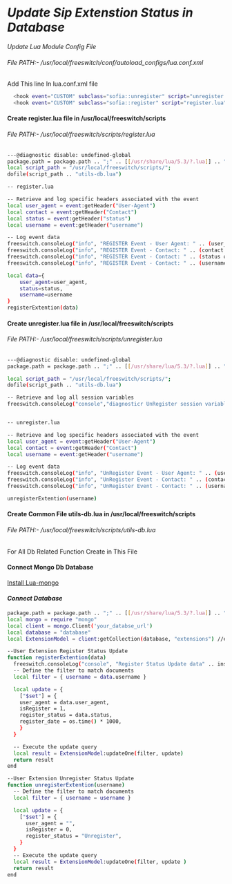 
# *Update Sip Extenstion Status in Database*


*Update Lua Module Config File*
###### *File PATH:- /usr/local/freeswitch/conf/autoload_configs/lua.conf.xml*
Add This line In lua.conf.xml file
```bash
  <hook event="CUSTOM" subclass="sofia::unregister" script="unregister.lua"/>
  <hook event="CUSTOM" subclass="sofia::register" script="register.lua"/>
```

#### Create register.lua file  in /usr/local/freeswitch/scripts 
###### *File PATH:- /usr/local/freeswitch/scripts/register.lua*

```bash
---@diagnostic disable: undefined-global
package.path = package.path .. ";" .. [[/usr/share/lua/5.3/?.lua]] .. ";" .. [[/usr/local/share/lua/5.3/?.lua]] .. ";"
local script_path = "/usr/local/freeswitch/scripts/";
dofile(script_path .. "utils-db.lua")

-- register.lua

-- Retrieve and log specific headers associated with the event
local user_agent = event:getHeader("User-Agent")
local contact = event:getHeader("Contact")
local status = event:getHeader("status")
local username = event:getHeader("username")

-- Log event data
freeswitch.consoleLog("info", "REGISTER Event - User Agent: " .. (user_agent or "N/A") .. "\n")
freeswitch.consoleLog("info", "REGISTER Event - Contact: " .. (contact or "N/A") .. "\n")
freeswitch.consoleLog("info", "REGISTER Event - Contact: " .. (status or "N/A") .. "\n")
freeswitch.consoleLog("info", "REGISTER Event - Contact: " .. (username or "N/A") .. "\n")

local data={
    user_agent=user_agent,
    status=status,
    username=username
}
registerExtention(data)
```

#### Create unregister.lua file  in /usr/local/freeswitch/scripts 
###### *File PATH:- /usr/local/freeswitch/scripts/unregister.lua*

```bash
---@diagnostic disable: undefined-global
package.path = package.path .. ";" .. [[/usr/share/lua/5.3/?.lua]] .. ";" .. [[/usr/local/share/lua/5.3/?.lua]] .. ";"

local script_path = "/usr/local/freeswitch/scripts/";
dofile(script_path .. "utils-db.lua")

-- Retrieve and log all session variables
freeswitch.consoleLog("console","diagnosticr UnRegister session variables")


-- unregister.lua

-- Retrieve and log specific headers associated with the event
local user_agent = event:getHeader("User-Agent")
local contact = event:getHeader("Contact")
local username = event:getHeader("username")

-- Log event data
freeswitch.consoleLog("info", "UnRegister Event - User Agent: " .. (user_agent or "N/A") .. "\n")
freeswitch.consoleLog("info", "UnRegister Event - Contact: " .. (contact or "N/A") .. "\n")
freeswitch.consoleLog("info", "UnRegister Event - Contact: " .. (username or "N/A") .. "\n")

unregisterExtention(username)
```

#### Create Common File utils-db.lua in /usr/local/freeswitch/scripts
###### *File PATH:- /usr/local/freeswitch/scripts/utils-db.lua*

For All Db Related Function Create in This File

#### Connect  Mongo Db Database 
[Install  Lua-mongo](lua-mongo.md) 

#### *Connect Database*
```bash
package.path = package.path .. ";" .. [[/usr/share/lua/5.3/?.lua]] .. ";" .. [[/usr/local/share/lua/5.3/?.lua]] .. ";"
local mongo = require "mongo"
local client = mongo.Client('your_databse_url')
local database = "database"
local ExtensionModel = client:getCollection(database, "extensions") //extensions is collection name
```

```bash
--User Extension Register Status Update
function registerExtention(data)
  freeswitch.consoleLog("console", "Register Status Update data" .. inspect(data))
  -- Define the filter to match documents
  local filter = { username = data.username }

  local update = {
    ["$set"] = {
    user_agent = data.user_agent,
    isRegister = 1,
    register_status = data.status,
    register_date = os.time() * 1000,
    }
  }

  -- Execute the update query
  local result = ExtensionModel:updateOne(filter, update)
  return result
end

--User Extension Unregister Status Update
function unregisterExtention(username)
  -- Define the filter to match documents
  local filter = { username = username }

  local update = {
    ["$set"] = {
      user_agent = "",
      isRegister = 0,
      register_status = "Unregister",
    }
  }
  -- Execute the update query
  local result = ExtensionModel:updateOne(filter, update )
  return result
end

```




